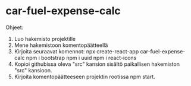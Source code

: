# car-fuel-expense-calc

Ohjeet:
1. Luo hakemisto projektille
2. Mene hakemistoon komentopäätteellä
3. Kirjoita seuraavat komennot:
    npx create-react-app car-fuel-expense-calc
    npm i bootstrap
    npm i uuid
    npm i react-icons
4. Kopioi githubissa oleva "src" kansion sisältö paikallisen hakemiston "src" kansioon.
5. Kirjoita komentopäätteeseen projektin rootissa npm start.
